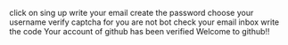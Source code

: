 click on sing up 
write your email
create the password
choose your username 
verify captcha for you are not bot
check your email inbox
write the code
Your account of github has been verified
Welcome to github!!

